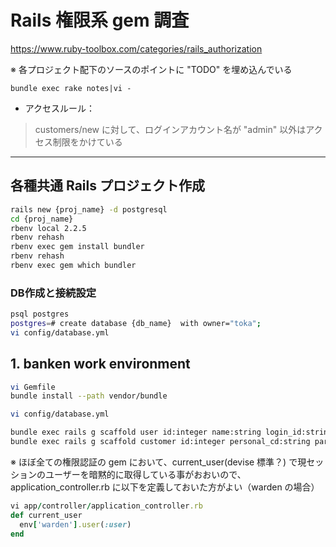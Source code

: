 
# Rails 権限系 gem 調査

https://www.ruby-toolbox.com/categories/rails_authorization

※ 各プロジェクト配下のソースのポイントに "TODO" を埋め込んでいる
```
bundle exec rake notes|vi -
```

- アクセスルール：
>customers/new に対して、ログインアカウント名が "admin" 以外はアクセス制限をかけている

---
## 各種共通 Rails プロジェクト作成
```bash
rails new {proj_name} -d postgresql
cd {proj_name}
rbenv local 2.2.5
rbenv rehash
rbenv exec gem install bundler
rbenv rehash
rbenv exec gem which bundler
```

### DB作成と接続設定
```bash
psql postgres
postgres=# create database {db_name}  with owner="toka";
vi config/database.yml
```



## 1. banken work environment
```bash
vi Gemfile
bundle install --path vendor/bundle

vi config/database.yml
```

```bash
bundle exec rails g scaffold user id:integer name:string login_id:string login_password:string created_at:datetime updated_at:datetime --skip-migration
bundle exec rails g scaffold customer id:integer personal_cd:string parent_customer_id:integer member_store_cd:string charge_cd:string customer_nm:string customer_kana:string customer_type:string is_manage_company:string president_nm:string post:string birth:date sex:string zip_cd:string addr1:string addr2:string addr3:string tel:string fax:string mobile_number:string email:string si_owner_f:string si_client_f:string bb_owner_f:string bb_agency_f:string note:text create_user_id:integer update_user_id:integer created_at:datetime updated_at:datetime --skip-migration
```

※ ほぼ全ての権限認証の gem において、current_user(devise 標準？) で現セッションのユーザーを暗黙的に取得している事がおおいので、application_controller.rb に以下を定義しておいた方がよい（warden の場合）

```ruby
vi app/controller/application_controller.rb
def current_user
  env['warden'].user(:user)
end
```
